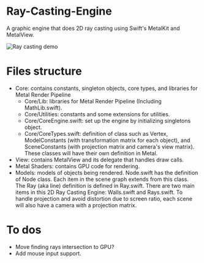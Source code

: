 # Ray-Casting-Engine
A graphic engine that does 2D ray casting using Swift's MetalKit and MetalView.   

![Ray casting demo](ray-casting-demo.gif)

# Files structure  
- Core: contains constants, singleton objects, core types, and libraries for Metal Render Pipeline
  - Core/Lib: libraries for Metal Render Pipeline (Including MathLib.swift).
  - Core/Utilities: constants and some extensions for utilities.
  - Core/CoreEngine.swift: set up the engine by initializing singletons object.
  - Core/CoreTypes.swift: definition of class such as Vertex, ModelConstants (with transformation matrix for each object), and SceneConstants (with projection matrix and camera's view matrix). These classes will have their own definition in Metal.
- View: contains MetalView and its delegate that handles draw calls.
- Metal Shaders: contains GPU code for rendering.
- Models: models of objects being rendered. Node.swift has the definition of Node class. Each item in the scene graph extends from this class. The Ray (aka line) definition is defined in Ray.swift. There are two main items in this 2D Ray Casting Engine: Walls.swift and Rays.swift. To handle projection and avoid distortion due to screen ratio, each scene will also have a camera with a projection matrix.

# To dos
- Move finding rays intersection to GPU?
- Add mouse input support.
